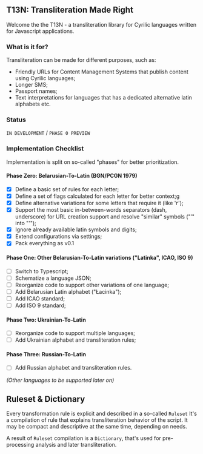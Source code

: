 ## T13N: Transliteration Made Right

Welcome the the T13N - a transliteration library for Cyrilic languages written for Javascript applications.

### What is it for?

Transliteration can be made for different purposes, such as:
 * Friendly URLs for Content Management Systems that publish content using Cyrilic languages;
 * Longer SMS;
 * Passport names;
 * Text interpretations for languages that has a dedicated alternative latin alphabets etc.

### Status 

`IN DEVELOPMENT` / `PHASE 0 PREVIEW`

### Implementation Checklist

Implementation is split on so-called "phases" for better prioritization.

#### Phase Zero: Belarusian-To-Latin (BGN/PCGN 1979)
  - [x] Define a basic set of rules for each letter;
  - [x] Define a set of flags calculated for each letter for better context;g
  - [x] Define alternative variations for some letters that require it (like 'г');
  - [x] Support the most basic in-between-words separators (dash, underscore) for URL creation support and resolve "similar" symbols ("’" into "'");
  - [x] Ignore already available latin symbols and digits;
  - [x] Extend configurations via settings;
  - [x] Pack everything as v0.1
  
#### Phase One: Other Belarusian-To-Latin variations ("Latinka", ICAO, ISO 9)
  - [ ] Switch to Typescript;
  - [ ] Schematize a language JSON;
  - [ ] Reorganize code to support other variations of one language;
  - [ ] Add Belarusian Latin alphabet ("Łacinka");
  - [ ] Add ICAO standard;
  - [ ] Add ISO 9 standard;

#### Phase Two: Ukrainian-To-Latin
  - [ ] Reorganize code to support multiple languages;
  - [ ] Add Ukrainian alphabet and transliteration rules;

#### Phase Three: Russian-To-Latin
 - [ ] Add Russian alphabet and transliteration rules.

_(Other languages to be supported later on)_

## Ruleset & Dictionary

Every transformation rule is explicit and described in a so-called `Ruleset` It's a compilation of rule that explains transliteration behavior of the script. It may be compact and descriptive at the same time, depending on needs.

A result of `Ruleset` compilation is a `Dictionary`, that's used for pre-processing analysis and later transliteration.

